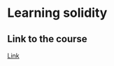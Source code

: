 # Learning solidity

## Link to the course
<a href="https://youtu.be/M576WGiDBdQ" target="_blank">Link</a>

